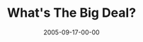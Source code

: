 ---
layout: message
category: message
series: "Sex: What's The Big Deal?"
title: "What's The Big Deal?"
date: 2005-09-17-00-00
message_id: 102
audio: "http://s3.amazonaws.com/crossroads-media/messages/audio/Sex_02_09-18-05_What's_The_Big_Deal.mp3"
audio-duration: "50:51"
explicit: false
---